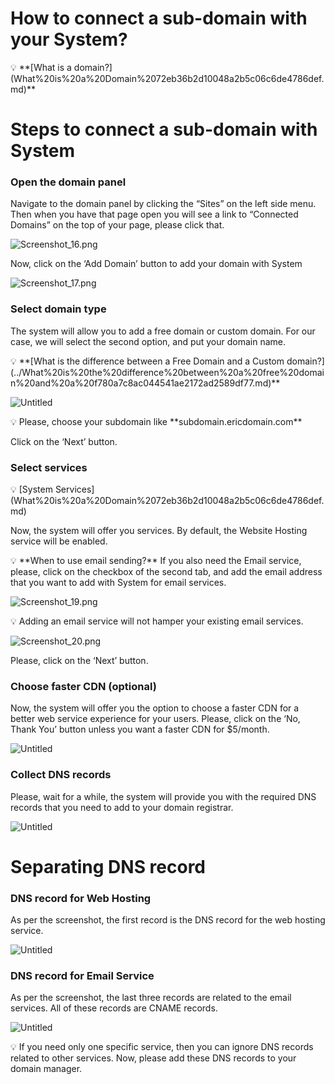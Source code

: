 # How to connect a sub-domain with your System?

<aside>
💡 **[What is a domain?](What%20is%20a%20Domain%2072eb36b2d10048a2b5c06c6de4786def.md)**

</aside>

# Steps to connect a sub-domain with System

### Open the domain panel

Navigate to the domain panel by clicking the “Sites” on the left side menu. Then when you have that page open you will see a link to “Connected Domains” on the top of your page, please click that. 

 

![Screenshot_16.png](How%20to%20connect%20a%20sub-domain%20with%20your%20System%205a90e5f9833d48cab1b8f628241c27f3/Screenshot_16.png)

Now, click on the ‘Add Domain’ button to add your domain with System

![Screenshot_17.png](How%20to%20connect%20a%20sub-domain%20with%20your%20System%205a90e5f9833d48cab1b8f628241c27f3/Screenshot_17.png)

### Select domain type

The system will allow you to add a free domain or custom domain. For our case, we will select the second option, and put your domain name.

<aside>
💡 **[What is the difference between a Free Domain and a Custom domain?](../What%20is%20the%20difference%20between%20a%20free%20domain%20and%20a%20f780a7c8ac044541ae2172ad2589df77.md)**

</aside>

![Untitled](How%20to%20connect%20a%20sub-domain%20with%20your%20System%205a90e5f9833d48cab1b8f628241c27f3/Untitled.png)

<aside>
💡 Please, choose your subdomain like **subdomain.ericdomain.com**

</aside>

Click on the ‘Next’ button. 

### Select services

<aside>
💡 [System Services](What%20is%20a%20Domain%2072eb36b2d10048a2b5c06c6de4786def.md)

</aside>

Now, the system will offer you services. By default, the Website Hosting service will be enabled.

<aside>
💡 **When to use email sending?**
If you also need the Email service, please, click on the checkbox of the second tab, and add the email address that you want to add with System for email services.

</aside>

![Screenshot_19.png](How%20to%20connect%20a%20sub-domain%20with%20your%20System%205a90e5f9833d48cab1b8f628241c27f3/Screenshot_19.png)

<aside>
💡 Adding an email service will not hamper your existing email services.

</aside>

![Screenshot_20.png](How%20to%20connect%20a%20sub-domain%20with%20your%20System%205a90e5f9833d48cab1b8f628241c27f3/Screenshot_20.png)

Please, click on the ‘Next’ button. 

### Choose faster CDN (optional)

Now, the system will offer you the option to choose a faster CDN for a better web service experience for your users. Please, click on the ‘No, Thank You’ button unless you want a faster CDN for $5/month.

![Untitled](How%20to%20connect%20a%20sub-domain%20with%20your%20System%205a90e5f9833d48cab1b8f628241c27f3/Untitled%201.png)

### Collect DNS records

Please, wait for a while, the system will provide you with the required DNS records that you need to add to your domain registrar.

![Untitled](How%20to%20connect%20a%20sub-domain%20with%20your%20System%205a90e5f9833d48cab1b8f628241c27f3/Untitled%202.png)

# Separating DNS record

### DNS record for Web Hosting

As per the screenshot, the first record is the DNS record for the web hosting service. 

![Untitled](How%20to%20connect%20a%20sub-domain%20with%20your%20System%205a90e5f9833d48cab1b8f628241c27f3/Untitled%203.png)

### DNS record for Email Service

As per the screenshot, the last three records are related to the email services. All of these records are CNAME records.

![Untitled](How%20to%20connect%20a%20sub-domain%20with%20your%20System%205a90e5f9833d48cab1b8f628241c27f3/Untitled%204.png)

<aside>
💡 If you need only one specific service, then you can ignore DNS records related to other services. Now, please add these DNS records to your domain manager.

</aside>